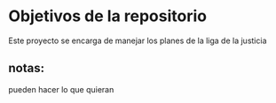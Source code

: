 # Objetivos de la repositorio

Este proyecto se encarga de manejar los planes de la liga de la justicia

## notas:
pueden hacer lo que quieran

